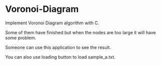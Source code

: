 # Voronoi-Diagram
Implement Voronoi Diagram algorithm with C.

Some of them have finished but when the nodes are too large  it will have some problem.

Someone can use this application to see the result.

You can also use loading button to load sample_a.txt.
